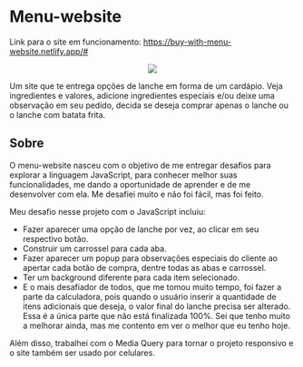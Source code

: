 # Menu-website

Link para o site em funcionamento: https://buy-with-menu-website.netlify.app/#

<p align="center">
    <img src="assets/video/gif.gif">
</p>

Um site que te entrega opções de lanche em forma de um cardápio. 
Veja ingredientes e valores, adicione ingredientes especiais e/ou deixe uma observação em seu pedido, decida se deseja comprar apenas o lanche ou o lanche com batata frita.

## Sobre
O menu-website nasceu com o objetivo de me entregar desafios para explorar a linguagem JavaScript, para conhecer melhor suas funcionalidades, me dando a oportunidade de aprender e de me desenvolver com ela.
Me desafiei muito e não foi fácil, mas foi feito.

Meu desafio nesse projeto com o JavaScript incluiu:
- Fazer aparecer uma opção de lanche por vez, ao clicar em seu respectivo botão.
- Construir um carrossel para cada aba.
- Fazer aparecer um popup para observações especiais do cliente ao apertar cada botão de compra, dentre todas as abas e carrossel.
- Ter um background diferente para cada item selecionado.
- E o mais desafiador de todos, que me tomou muito tempo, foi fazer a parte da calculadora, pois quando o usuário inserir a quantidade de itens adicionais que deseja, o valor final do lanche precisa ser alterado. Essa é a única parte que não está finalizada 100%. Sei que tenho muito a melhorar ainda, mas me contento em ver o melhor que eu tenho hoje.

Além disso, trabalhei com o Media Query para tornar o projeto responsivo e o site também ser usado por celulares.
